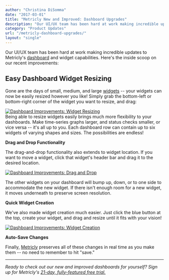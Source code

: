 ```yaml
---
author: "Christina DiSomma"
date: "2017-03-01"
title: "Metricly New and Improved: Dashboard Upgrades"
description: "Our UI/UX team has been hard at work making incredible updates to Metricly’s dashboard and widget capabilities. Here's the inside scoop."
category: "Product Updates"
url: "/metricly-dashboard-upgrades/"
layout: "single"
---
```


Our UI/UX team has been hard at work making incredible updates to Metricly's [dashboard](/devops-dashboard-best-practices) and widget capabilities. Here's the inside scoop on our recent improvements:

Easy Dashboard Widget Resizing
------------------------------

Gone are the days of small, medium, and large [widgets](/widgets-101-time-series-widgets) -- your widgets can now be easily resized however you like! Simply grab the bottom-left or bottom-right corner of the widget you want to resize, and drag:

[![Dashboard Improvements: Widget Resizing](https://s3-us-west-2.amazonaws.com/com-netuitive-app-usw2-public/wp-content/uploads/2017/07/Gif7.gif)](https://s3-us-west-2.amazonaws.com/com-netuitive-app-usw2-public/wp-content/uploads/2017/07/Gif7.gif)\
Being able to resize widgets easily brings much more flexibility to your dashboards. Make time-series graphs larger, and status checks smaller, or vice versa -- it's all up to you. Each dashboard row can contain up to six widgets of varying shapes and sizes. The possibilities are endless!

**Drag and Drop Functionality**

The drag-and-drop functionality also extends to widget location. If you want to move a widget, click that widget's header bar and drag it to the desired location.

[![Dashboard Improvements: Drag and Drop](https://s3-us-west-2.amazonaws.com/com-netuitive-app-usw2-public/wp-content/uploads/2017/07/Gif8.gif)](https://s3-us-west-2.amazonaws.com/com-netuitive-app-usw2-public/wp-content/uploads/2017/07/Gif8.gif)

The other widgets on your dashboard will bump up, down, or to one side to accommodate the new widget. If there isn't enough room for a new widget, it moves underneath to preserve screen resolution.

**Quick Widget Creation**

We've also made widget creation much easier. Just click the blue button at the top, create your widget, and drag and resize until it fits with your vision!

[![Dashboard Improvements: Widget Creation](https://s3-us-west-2.amazonaws.com/com-netuitive-app-usw2-public/wp-content/uploads/2017/07/Gif9.gif)](https://s3-us-west-2.amazonaws.com/com-netuitive-app-usw2-public/wp-content/uploads/2017/07/Gif9.gif)

**Auto-Save Changes**

Finally, [Metricly](/product) preserves all of these changes in real time as you make them -- no need to remember to hit "save."

* * * * *

*Ready to check out our new and improved dashboards for yourself? Sign up for Metricly's [21-day, fully-featured free trial.](/signup)*
